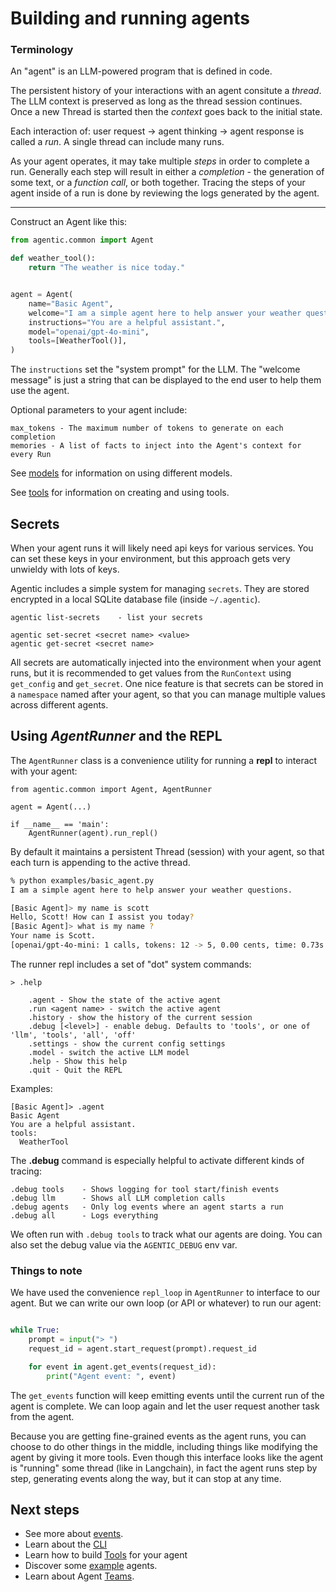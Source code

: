 # Building and running agents

### Terminology

An "agent" is an LLM-powered program that is defined in code. 

The persistent history of your interactions with an agent consitute a _thread_. The LLM
context is preserved as long as the thread session continues. Once a new Thread is started then
the _context_ goes back to the initial state.

Each interaction of: user request -> agent thinking -> agent response is called a _run_.
A single thread can include many runs. 

As your agent operates, it may take multiple _steps_ in order to complete a run. Generally
each step will result in either a _completion_ - the generation of some text, or a _function call_,
or both together. Tracing the steps of your agent inside of a run is done by reviewing the logs
generated by the agent.

--------------

Construct an Agent like this:

```python
from agentic.common import Agent

def weather_tool():
    return "The weather is nice today."


agent = Agent(
    name="Basic Agent",
    welcome="I am a simple agent here to help answer your weather questions.",
    instructions="You are a helpful assistant.",
    model="openai/gpt-4o-mini",
    tools=[WeatherTool()],
)
```

The `instructions` set the "system prompt" for the LLM. The "welcome message" is just a string
that can be displayed to the end user to help them use the agent.

Optional parameters to your agent include:

    max_tokens - The maximum number of tokens to generate on each completion
    memories - A list of facts to inject into the Agent's context for every Run

See [models](./Models.md) for information on using different models. 

See [tools](./Tools.md) for information on creating and using tools.

## Secrets

When your agent runs it will likely need api keys for various services. You can set these
keys in your environment, but this approach gets very unwieldy with lots of keys.

Agentic includes a simple system for managing `secrets`. They are stored encrypted
in a local SQLite database file (inside `~/.agentic`).

    agentic list-secrets    - list your secrets

    agentic set-secret <secret name> <value>
    agentic get-secret <secret name>

All secrets are automatically injected into the environment when your agent runs,
but it is recommended to get values from the `RunContext` using `get_config` and `get_secret`.
One nice feature is that secrets can be stored in a `namespace` named after your agent, so
that you can manage multiple values across different agents.

## Using _AgentRunner_ and the REPL

The `AgentRunner` class is a convenience utility for running a **repl** to interact with your
agent:

```
from agentic.common import Agent, AgentRunner

agent = Agent(...)

if __name__ == 'main':
    AgentRunner(agent).run_repl()
```

By default it maintains a persistent Thread (session) with your agent, so that each turn is appending
to the active thread. 

```sh
% python examples/basic_agent.py 
I am a simple agent here to help answer your weather questions.

[Basic Agent]> my name is scott
Hello, Scott! How can I assist you today?
[Basic Agent]> what is my name ?
Your name is Scott.
[openai/gpt-4o-mini: 1 calls, tokens: 12 -> 5, 0.00 cents, time: 0.73s tc: 0.00 c, ctx: 40]
```

The runner repl includes a set of "dot" system commands:

```
> .help

    .agent - Show the state of the active agent
    .run <agent name> - switch the active agent
    .history - show the history of the current session
    .debug [<level>] - enable debug. Defaults to 'tools', or one of 'llm', 'tools', 'all', 'off'
    .settings - show the current config settings
    .model - switch the active LLM model
    .help - Show this help
    .quit - Quit the REPL
```

Examples:

```
[Basic Agent]> .agent
Basic Agent
You are a helpful assistant.
tools:
  WeatherTool
```

The **.debug** command is especially helpful to activate different kinds of tracing:

    .debug tools    - Shows logging for tool start/finish events
    .debug llm      - Shows all LLM completion calls
    .debug agents   - Only log events where an agent starts a run
    .debug all      - Logs everything

We often run with `.debug tools` to track what our agents are doing. You can also set
the debug value via the `AGENTIC_DEBUG` env var.

### Things to note

We have used the convenience `repl_loop` in `AgentRunner` to interface to our agent.
But we can write our own loop (or API or whatever) to run our agent:

```python

while True:
    prompt = input("> ")
    request_id = agent.start_request(prompt).request_id

    for event in agent.get_events(request_id):
        print("Agent event: ", event)
```

The `get_events` function will keep emitting events until the current run of the agent is
complete. We can loop again and let the user request another task from the agent.

Because you are getting fine-grained events as the agent runs, you can
choose to do other things in the middle, including things like modifying the agent
by giving it more tools. Even though this interface looks like the agent is
"running" some thread (like in Langchain), in fact the agent runs step by step, generating
events along the way, but it can stop at any time.

## Next steps

- See more about [events](./Events.md).
- Learn about the [CLI](./CLI.md)
- Learn how to build [Tools](./Tools.md) for your agent
- Discover some [example](./Examples.md) agents.
- Learn about Agent [Teams](./Teams.md).
